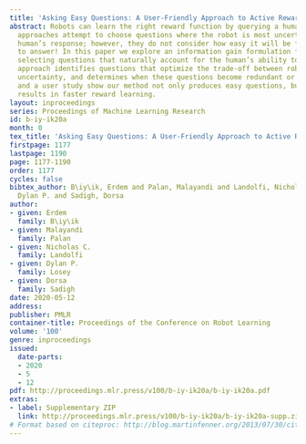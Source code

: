 ```yaml
---
title: 'Asking Easy Questions: A User-Friendly Approach to Active Reward Learning'
abstract: Robots can learn the right reward function by querying a human expert. Existing
  approaches attempt to choose questions where the robot is most uncertain about the
  human’s response; however, they do not consider how easy it will be for the human
  to answer! In this paper we explore an information gain formulation for optimally
  selecting questions that naturally account for the human’s ability to answer. Our
  approach identifies questions that optimize the trade-off between robot and human
  uncertainty, and determines when these questions become redundant or costly. Simulations
  and a user study show our method not only produces easy questions, but also ultimately
  results in faster reward learning.
layout: inproceedings
series: Proceedings of Machine Learning Research
id: b-iy-ik20a
month: 0
tex_title: 'Asking Easy Questions: A User-Friendly Approach to Active Reward Learning'
firstpage: 1177
lastpage: 1190
page: 1177-1190
order: 1177
cycles: false
bibtex_author: B\iy\ik, Erdem and Palan, Malayandi and Landolfi, Nicholas C. and Losey,
  Dylan P. and Sadigh, Dorsa
author:
- given: Erdem
  family: B\iy\ik
- given: Malayandi
  family: Palan
- given: Nicholas C.
  family: Landolfi
- given: Dylan P.
  family: Losey
- given: Dorsa
  family: Sadigh
date: 2020-05-12
address: 
publisher: PMLR
container-title: Proceedings of the Conference on Robot Learning
volume: '100'
genre: inproceedings
issued:
  date-parts:
  - 2020
  - 5
  - 12
pdf: http://proceedings.mlr.press/v100/b-iy-ik20a/b-iy-ik20a.pdf
extras:
- label: Supplementary ZIP
  link: http://proceedings.mlr.press/v100/b-iy-ik20a/b-iy-ik20a-supp.zip
# Format based on citeproc: http://blog.martinfenner.org/2013/07/30/citeproc-yaml-for-bibliographies/
---
```

